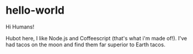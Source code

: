 hello-world
===========

Hi Humans!

Hubot here, I like Node.js and Coffeescript (that's what i'm made of!).
I've had tacos on the moon and find them far superior to Earth tacos.
